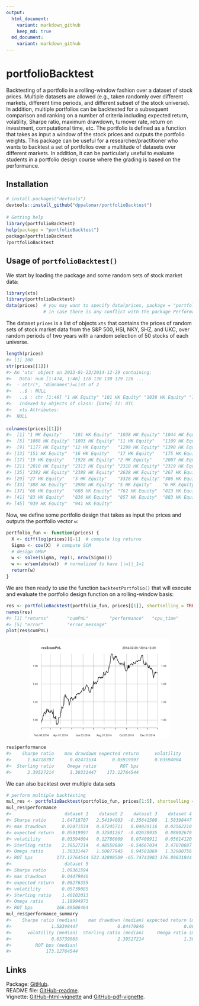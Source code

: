 ```yaml
---
output:
  html_document:
    variant: markdown_github
    keep_md: true
  md_document:
    variant: markdown_github
---
```


<!-- README.md is generated from README.Rmd. Please edit that file -->



# portfolioBacktest
Backtesting of a portfolio in a rolling-window fashion over a dataset of stock prices. Multiple datasets are allowed (e.g., taken randomly over different markets, different time periods, and different subset of the stock universe). In addition, multiple portfolios can be backtested for a subsequent comparison and ranking on a number of criteria including expected return, volatility, Sharpe ratio, maximum drawdown, turnover rate, return on investment, computational time, etc. The portfolio is defined as a function that takes as input a window of the stock prices and outputs the portfolio weights. This package can be useful for a researcher/practitioner who wants to backtest a set of portfolios over a multitude of datasets over different markets. In addition, it can be particularly useful to evaluate students in a portfolio design course where the grading is based on the performance.


## Installation

```r
# install.packages("devtools")
devtools::install_github("dppalomar/portfolioBacktest")

# Getting help
library(portfolioBacktest)
help(package = "portfolioBacktest")
package?portfolioBacktest
?portfolioBacktest
```


## Usage of `portfolioBacktest()`
We start by loading the package and some random sets of stock market data:

```r
library(xts)
library(portfolioBacktest)
data(prices)  # you may want to specify data(prices, package = "portfolioBacktest") 
              # in case there is any conflict with the package PerformanceAnalytics
```
The dataset `prices` is a list of objects `xts` that contains the prices of random sets of stock market data from the S&P 500, HSI, NKY, SHZ, and UKC, over random periods of two years with a random selection of 50 stocks of each universe.
 

```r
length(prices)
#> [1] 100
str(prices[[1]])
#> An 'xts' object on 2013-01-23/2014-12-29 containing:
#>   Data: num [1:474, 1:46] 128 130 130 129 128 ...
#>  - attr(*, "dimnames")=List of 2
#>   ..$ : NULL
#>   ..$ : chr [1:46] "1 HK Equity" "101 HK Equity" "1038 HK Equity" "1044 HK Equity" ...
#>   Indexed by objects of class: [Date] TZ: UTC
#>   xts Attributes:  
#>  NULL

colnames(prices[[1]])
#>  [1] "1 HK Equity"    "101 HK Equity"  "1038 HK Equity" "1044 HK Equity"
#>  [5] "1088 HK Equity" "1093 HK Equity" "11 HK Equity"   "1109 HK Equity"
#>  [9] "1177 HK Equity" "12 HK Equity"   "1299 HK Equity" "1398 HK Equity"
#> [13] "151 HK Equity"  "16 HK Equity"   "17 HK Equity"   "175 HK Equity" 
#> [17] "19 HK Equity"   "1928 HK Equity" "2 HK Equity"    "2007 HK Equity"
#> [21] "2018 HK Equity" "2313 HK Equity" "2318 HK Equity" "2319 HK Equity"
#> [25] "2382 HK Equity" "2388 HK Equity" "2628 HK Equity" "267 HK Equity" 
#> [29] "27 HK Equity"   "3 HK Equity"    "3328 HK Equity" "386 HK Equity" 
#> [33] "388 HK Equity"  "3988 HK Equity" "5 HK Equity"    "6 HK Equity"   
#> [37] "66 HK Equity"   "688 HK Equity"  "762 HK Equity"  "823 HK Equity" 
#> [41] "83 HK Equity"   "836 HK Equity"  "857 HK Equity"  "883 HK Equity" 
#> [45] "939 HK Equity"  "941 HK Equity"
```

Now, we define some portfolio design that takes as input the prices and outputs the portfolio vector `w`:

```r
portfolio_fun <- function(prices) {
  X <- diff(log(prices))[-1]  # compute log returns
  Sigma <- cov(X)  # compute SCM
  # design GMVP
  w <- solve(Sigma, rep(1, nrow(Sigma)))
  w <- w/sum(abs(w))  # normalized to have ||w||_1=1
  return(w)
}
```

We are then ready to use the function `backtestPortfolio()` that will execute and evaluate the portfolio design function on a rolling-window basis:

```r
res <- portfolioBacktest(portfolio_fun, prices[[1]], shortselling = TRUE)
names(res)
#> [1] "returns"       "cumPnL"        "performance"   "cpu_time"     
#> [5] "error"         "error_message"
plot(res$cumPnL)
```

<img src="man/figures/README-unnamed-chunk-6-1.png" width="75%" style="display: block; margin: auto;" />

```r
res$performance
#>    Sharpe ratio    max drawdown expected return      volatility 
#>      1.64718707      0.02471534      0.05919997      0.03594004 
#>  Sterling ratio     Omega ratio         ROT bps 
#>      2.39527214      1.30331447    173.12764544
```

We can also backtest over multiple data sets 

```r
# perform multiple backtesting
mul_res <- portfolioBacktest(portfolio_fun, prices[1:5], shortselling = TRUE)
mul_res$performance
#>                    dataset 1    dataset 2    dataset 3    dataset 4
#> Sharpe ratio      1.64718707   2.54194003  -0.35641508   1.58398447
#> max drawdown      0.02471534   0.07245711   0.04829116   0.02562210
#> expected return   0.05919997   0.32501267  -0.02639935   0.08892679
#> volatility        0.03594004   0.12786009   0.07406911   0.05614120
#> Sterling ratio    2.39527214   4.48558689  -0.54667034   3.47070687
#> Omega ratio       1.30331447   1.50077945   0.94581069   1.32980756
#> ROT bps         173.12764544 522.42888509 -65.74741983 176.89831844
#>                    dataset 5
#> Sharpe ratio      1.09361594
#> max drawdown      0.04479846
#> expected return   0.06276355
#> volatility        0.05739085
#> Sterling ratio    1.40102013
#> Omega ratio       1.18994973
#> ROT bps         166.89506464
mul_res$performance_summary
#>    Sharpe ratio (median)    max drawdown (median) expected return (median) 
#>               1.58398447               0.04479846               0.06276355 
#>      volatility (median)  Sterling ratio (median)     Omega ratio (median) 
#>               0.05739085               2.39527214               1.30331447 
#>         ROT bps (median) 
#>             173.12764544
```


## Links
Package: [GitHub](https://github.com/dppalomar/portfolioBacktest).  
README file: [GitHub-readme](https://rawgit.com/dppalomar/portfolioBacktest/master/README.html).  
Vignette: [GitHub-html-vignette](https://rawgit.com/dppalomar/portfolioBacktest/master/vignettes/PortfolioBacktest-vignette.html) and [GitHub-pdf-vignette](https://rawgit.com/dppalomar/portfolioBacktest/master/vignettes/PortfolioBacktest-vignette.pdf).

